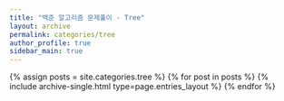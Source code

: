```yaml
---
title: "백준 알고리즘 문제풀이 - Tree"
layout: archive
permalink: categories/tree
author_profile: true
sidebar_main: true
---
```



{% assign posts = site.categories.tree %}
{% for post in posts %} {% include archive-single.html type=page.entries_layout %} {% endfor %}